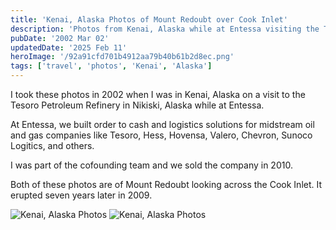 ```yaml
---
title: 'Kenai, Alaska Photos of Mount Redoubt over Cook Inlet'
description: 'Photos from Kenai, Alaska while at Entessa visiting the Tesoro Petroleum Refinery in Nikiski, Alaska in 2002'
pubDate: '2002 Mar 02'
updatedDate: '2025 Feb 11'
heroImage: '/92a91cfd701b4912aa79b40b61b2d8ec.png'
tags: ['travel', 'photos', 'Kenai', 'Alaska']
---
```


I took these photos in 2002 when I was in Kenai, Alaska on a visit to the Tesoro Petroleum Refinery in Nikiski, Alaska while at Entessa.

At Entessa, we built order to cash and logistics solutions for midstream oil and gas companies like Tesoro, Hess, Hovensa, Valero, Chevron, Sunoco Logitics, and others.

I was part of the cofounding team and we sold the company in 2010.

Both of these photos are of Mount Redoubt looking across the Cook Inlet. It erupted seven years later in 2009.

![Kenai, Alaska Photos](/92a91cfd701b4912aa79b40b61b2d8ec.png)
![Kenai, Alaska Photos](/3d8fe4c0aad54f449af9042085f86a5f.png)
